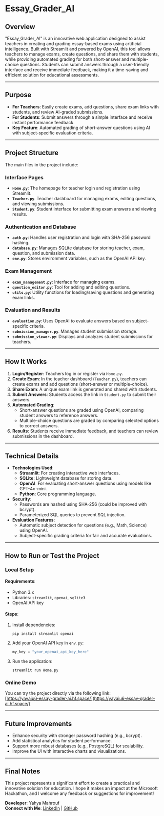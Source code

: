 # Essay_Grader_AI

## Overview
"Essay_Grader_AI" is an innovative web application designed to assist teachers in creating and grading essay-based exams using artificial intelligence. Built with Streamlit and powered by OpenAI, this tool allows teachers to manage exams, create questions, and share them with students, while providing automated grading for both short-answer and multiple-choice questions. Students can submit answers through a user-friendly interface and receive immediate feedback, making it a time-saving and efficient solution for educational assessments.

---

## Purpose
- **For Teachers**: Easily create exams, add questions, share exam links with students, and review AI-graded submissions.
- **For Students**: Submit answers through a simple interface and receive instant performance feedback.
- **Key Feature**: Automated grading of short-answer questions using AI with subject-specific evaluation criteria.

---

## Project Structure
The main files in the project include:

### Interface Pages
- **`Home.py`**: The homepage for teacher login and registration using Streamlit.
- **`Teacher.py`**: Teacher dashboard for managing exams, editing questions, and viewing submissions.
- **`Student.py`**: Student interface for submitting exam answers and viewing results.

### Authentication and Database
- **`auth.py`**: Handles user registration and login with SHA-256 password hashing.
- **`database.py`**: Manages SQLite database for storing teacher, exam, question, and submission data.
- **`env.py`**: Stores environment variables, such as the OpenAI API key.

### Exam Management
- **`exam_management.py`**: Interface for managing exams.
- **`question_editor.py`**: Tool for adding and editing questions.
- **`utils.py`**: Utility functions for loading/saving questions and generating exam links.

### Evaluation and Results
- **`evaluation.py`**: Uses OpenAI to evaluate answers based on subject-specific criteria.
- **`submission_manager.py`**: Manages student submission storage.
- **`submission_viewer.py`**: Displays and analyzes student submissions for teachers.

---

## How It Works
1. **Login/Register**: Teachers log in or register via `Home.py`.
2. **Create Exam**: In the teacher dashboard (`Teacher.py`), teachers can create exams and add questions (short-answer or multiple-choice).
3. **Share Exam**: A unique exam link is generated and shared with students.
4. **Submit Answers**: Students access the link in `Student.py` to submit their answers.
5. **Automated Grading**:
   - Short-answer questions are graded using OpenAI, comparing student answers to reference answers.
   - Multiple-choice questions are graded by comparing selected options to correct answers.
6. **Results**: Students receive immediate feedback, and teachers can review submissions in the dashboard.

---

## Technical Details
- **Technologies Used**:
  - **Streamlit**: For creating interactive web interfaces.
  - **SQLite**: Lightweight database for storing data.
  - **OpenAI**: For evaluating short-answer questions using models like GPT-4o-mini.
  - **Python**: Core programming language.
- **Security**:
  - Passwords are hashed using SHA-256 (could be improved with bcrypt).
  - Parameterized SQL queries to prevent SQL injection.
- **Evaluation Features**:
  - Automatic subject detection for questions (e.g., Math, Science) using OpenAI.
  - Subject-specific grading criteria for fair and accurate evaluations.

---

## How to Run or Test the Project
### Local Setup
#### Requirements:
- Python 3.x
- Libraries: `streamlit`, `openai`, `sqlite3`
- OpenAI API key

#### Steps:
1. Install dependencies:
   ```
   pip install streamlit openai
   ```
2. Add your OpenAI API key in `env.py`:
   ```python
   my_key = "your_openai_api_key_here"
   ```
3. Run the application:
   ```
   streamlit run Home.py
   ```

### Online Demo
You can try the project directly via the following link:  
[https://yayaiu6-essay-grader-ai.hf.space/](https://yayaiu6-essay-grader-ai.hf.space/)

---

## Future Improvements
- Enhance security with stronger password hashing (e.g., bcrypt).
- Add statistical analytics for student performance.
- Support more robust databases (e.g., PostgreSQL) for scalability.
- Improve the UI with interactive charts and visualizations.

---

## Final Notes
This project represents a significant effort to create a practical and innovative solution for education. I hope it makes an impact at the Microsoft Hackathon, and I welcome any feedback or suggestions for improvement!

**Developer**: Yahya Mahrouf  
**Connect with Me**: [LinkedIn](https://www.linkedin.com/in/yahya-mahrouf/) | [GitHub](https://github.com/yayaiu6/)